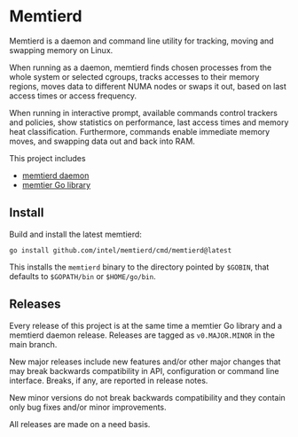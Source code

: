 # Memtierd

Memtierd is a daemon and command line utility for tracking, moving and
swapping memory on Linux.

When running as a daemon, memtierd finds chosen processes from the
whole system or selected cgroups, tracks accesses to their memory
regions, moves data to different NUMA nodes or swaps it out, based on
last access times or access frequency.

When running in interactive prompt, available commands control
trackers and policies, show statistics on performance, last access
times and memory heat classification. Furthermore, commands enable
immediate memory moves, and swapping data out and back into RAM.

This project includes
- [memtierd daemon](cmd/memtierd/README.md)
- [memtier Go library](pkg/memtier/README.md)

## Install

Build and install the latest memtierd:

```
go install github.com/intel/memtierd/cmd/memtierd@latest
```

This installs the `memtierd` binary to the directory pointed by
`$GOBIN`, that defaults to `$GOPATH/bin` or `$HOME/go/bin`.


## Releases

Every release of this project is at the same time a memtier Go library
and a memtierd daemon release. Releases are tagged as `v0.MAJOR.MINOR`
in the main branch.

New major releases include new features and/or other major changes
that may break backwards compatibility in API, configuration or
command line interface. Breaks, if any, are reported in release notes.

New minor versions do not break backwards compatibility and they
contain only bug fixes and/or minor improvements.

All releases are made on a need basis.
